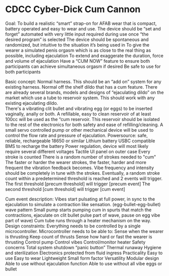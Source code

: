 # CDCC Cyber-Dick Cum Cannon 
Goal:
To build a realistic “smart” strap-on for AFAB wear that is compact, battery operated and easy to wear and use. 
The device should be “set and forget” automated with very little input required during use once “the desired program” is selected
The device should be spontaneous and randomized, but intuitive to the situation it’s being used in
To give the wearer a simulated penis orgasm which is as close to the real thing as possible, including ejaculation
To extend and exaggerate the duration, force and volume of ejaculation
Have a “CUM NOW” feature to ensure both participants can achieve simultaneous orgasm if desired
Be safe to use for both participants
 
Basic concept:
Normal harness. This should be an “add on” system for any existing harness. 
Normal off the shelf dildo that has a cum feature. There are already several brands, models and designs of “ejaculating dildo” on the market which use a tube to reservoir system. This should work with any existing ejaculating dildo.  
There's a vibrating clit bullet and vibrating egg (or eggs) to be inserted vaginally, anally or both. 
A refillable, easy to clean reservoir of at least 100cc will be used as the “cum reservoir. This reservoir should be isolated to the rest of the electronics for both safety and ease of refilling/cleaning. 
A small servo controlled pump or other mechanical device will be used to control the flow rate and pressure of ejaculation. 
Powersource: safe, reliable, rechargeable 18650 or similar Lithium battery
USBC compatible BMS to recharge the battery
Power regulation, device will most likely require several different voltages
Tactile UI panel on outer case
Every stroke is counted
There is a random number of strokes needed to "cum"
The faster or harder the wearer strokes, the faster, harder and more frequent the vibration feedback becomes.
Vibe frequency and intensity should be completely in tune with the strokes.
Eventually, a random stroke count within a predetermined threshold is reached and 2 events will trigger.
The first threshold [precum threshold] will trigger [precum event]
The second threshold [cum threshold] will trigger [cum event]


Cum event description:
Vibes start pulsating at full power, in sync to the ejaculation to simulate a  contraction like sensation. (egg-bullet-egg-bullet) wave pattern
Small pump starts pumping cum in spurts that match the contractions, ejaculate on clit bullet pulse part of wave, pause on egg vibe part of wave)
Cum tube runs through a heater mechanism on the way. 
Design constraints: 
Everything needs to be controlled by a single microcontroller. 
Microcontroller needs to be able to:
Sense when the wearer is thrusting
Keep count of thrusts
Sense how hard or fast the wearer is thrusting
Control pump 
Control vibes
Control/monitor heater
Safety concerns
Total system shutdown “panic button”
Thermal runaway 
Hygiene and sterilization 
Electronics protected from fluid ingress 
Practicality
Easy to use
Easy to wear
Lightweight
Small form factor
Versatility
Modular design
Able to use without ejaculation function
Able to use without all vibe eggs or bullet
